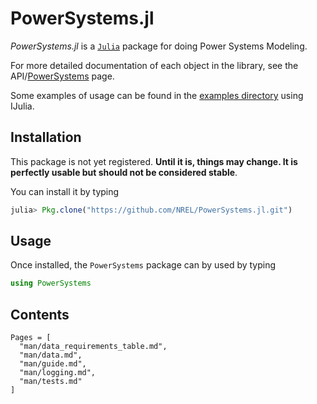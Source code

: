 # PowerSystems.jl

*PowerSystems.jl* is a [`Julia`](http://www.julialang.org) package for doing Power Systems Modeling.

For more detailed documentation of each object in the library, see the API/[PowerSystems](@ref) page.

Some examples of usage can be found in the [examples directory](https://github.com/PowerSystems/PowerSystems.jl/tree/master/Notebooks) using IJulia.

## Installation

This package is not yet registered. **Until it is, things may change. It is perfectly
usable but should not be considered stable**.

You can install it by typing

```julia
julia> Pkg.clone("https://github.com/NREL/PowerSystems.jl.git")
```
## Usage

Once installed, the `PowerSystems` package can by used by typing

```julia
using PowerSystems
```

## Contents
```@contents
Pages = [
  "man/data_requirements_table.md",
  "man/data.md",
  "man/guide.md",
  "man/logging.md",
  "man/tests.md"
]
```
